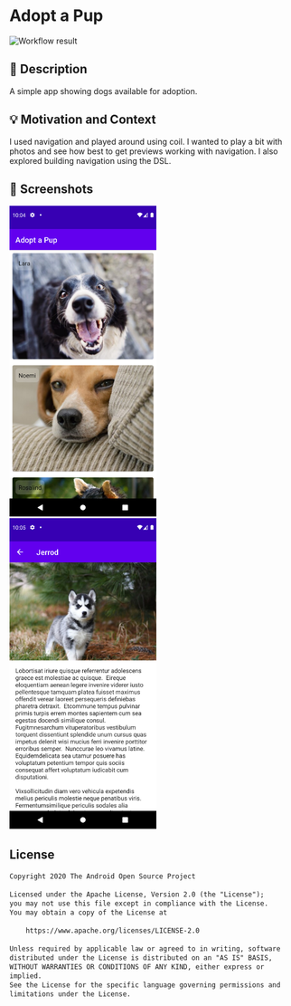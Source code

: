 # Adopt a Pup

![Workflow result](https://github.com/hansenji/AdoptAPup/workflows/Check/badge.svg)


## :scroll: Description
A simple app showing dogs available for adoption.


## :bulb: Motivation and Context
I used navigation and played around using coil.
I wanted to play a bit with photos and see how best to get previews working with navigation.
I also explored building navigation using the DSL.


## :camera_flash: Screenshots
<!-- You can add more screenshots here if you like -->
<img src="/results/screenshot_1.png" width="260">&emsp;<img src="/results/screenshot_2.png" width="260">

## License
```
Copyright 2020 The Android Open Source Project

Licensed under the Apache License, Version 2.0 (the "License");
you may not use this file except in compliance with the License.
You may obtain a copy of the License at

    https://www.apache.org/licenses/LICENSE-2.0

Unless required by applicable law or agreed to in writing, software
distributed under the License is distributed on an "AS IS" BASIS,
WITHOUT WARRANTIES OR CONDITIONS OF ANY KIND, either express or implied.
See the License for the specific language governing permissions and
limitations under the License.
```
